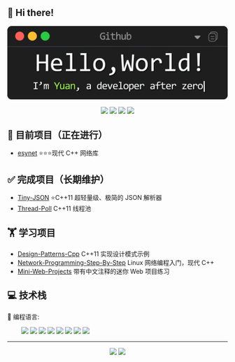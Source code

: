 ## 🙋 Hi there!
<div align="center">
<img src="https://github.com/Syan-Lin/Syan-Lin/blob/main/Resources/banner.gif" width="700px"/>
<p> </p>
</div>
<div align="center">
<a href="https://siyuanblog.cn/"><img src="https://img.shields.io/badge/Website-个人博客-blue?style=for-the-badge&logo=Internet%20Explorer"/></a>
<img src="https://img.shields.io/badge/Current Work-科研狗-red?style=for-the-badge&logo=GitBook&logoColor=white"/>
<img src="https://img.shields.io/badge/Specialty-后端-blue?style=for-the-badge&logo=C%2B%2B&logoColor=white"/>
<a href="mailto:475694569@qq.com"><img src="https://img.shields.io/badge/Contact%20me-邮箱-yellow?style=for-the-badge&logo=Mail.Ru"/></a>
</div>

## 📝 目前项目（正在进行）
- [esynet](https://github.com/Syan-Lin/esynet) ⭐⭐⭐现代 C++ 网络库

## ✅ 完成项目（长期维护）
- [Tiny-JSON](https://github.com/Syan-Lin/Tiny-JSON) ⭐C++11 超轻量级、极简的 JSON 解析器
- [Thread-Poll](https://github.com/Syan-Lin/Thread-Poll) C++11 线程池

## 🏋️ 学习项目
- [Design-Patterns-Cpp](https://github.com/Syan-Lin/Design-Patterns-Cpp) C++11 实现设计模式示例
- [Network-Programming-Step-By-Step](https://github.com/Syan-Lin/Network-Programming-Step-By-Step) Linux 网络编程入门，现代 C++
- [Mini-Web-Projects](https://github.com/Syan-Lin/Mini-Web-Projects) 带有中文注释的迷你 Web 项目练习

## 💻 技术栈
🔨 编程语言:

&emsp;&emsp;
![](https://img.shields.io/badge/C%2B%2B-A-green?style=flat) ![](https://img.shields.io/badge/Java-B-blue?style=flat) ![](https://img.shields.io/badge/HTML5-B-blue?style=flat) ![](https://img.shields.io/badge/CSS3-B-blue?style=flat) ![](https://img.shields.io/badge/JavaScript-B-blue?style=flat) ![](https://img.shields.io/badge/TypeScript-B-blue?style=flat) ![](https://img.shields.io/badge/Python-C-red?style=flat) ![](https://img.shields.io/badge/C%23-C-red?style=flat)

---
<div align="center">
  <img height="200px" src="https://github-readme-stats.vercel.app/api?username=Syan-Lin&title=Yuan%27s%20GitHub%20stats&theme=vue&show_icons=true" />
  <img height="200px" src="https://github-readme-stats.vercel.app/api/top-langs/?username=Syan-Lin&theme=vue" />
</div>

<!--
**Syan-Lin/Syan-Lin** is a ✨ _special_ ✨ repository because its `README.md` (this file) appears on your GitHub profile.

![Metrics](https://metrics.lecoq.io/Syan-Lin?template=classic&base.indepth=false&base.hireable=false&config.timezone=Asia%2FShanghai)

Here are some ideas to get you started:

- 🔭 I’m currently working on ...
- 🌱 I’m currently learning ...
- 👯 I’m looking to collaborate on ...
- 🤔 I’m looking for help with ...
- 💬 Ask me about ...
- 📫 How to reach me: ...
- 😄 Pronouns: ...
- ⚡ Fun fact: ...
-->
